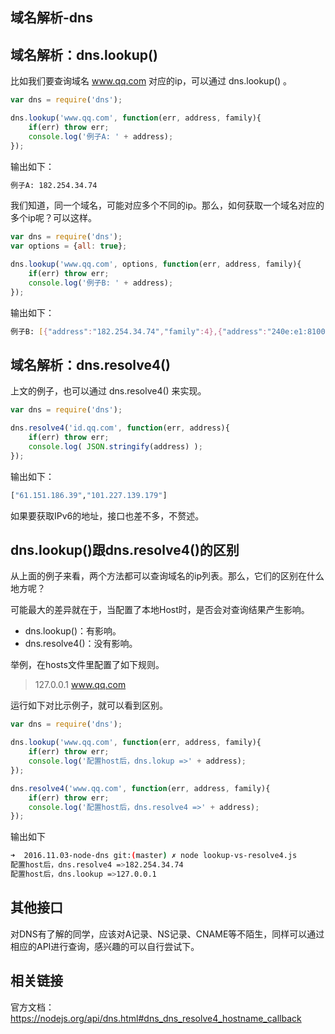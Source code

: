 ## 域名解析-dns 
 ## 域名解析：dns.lookup()

比如我们要查询域名 www.qq.com 对应的ip，可以通过 dns.lookup() 。

```javascript
var dns = require('dns');

dns.lookup('www.qq.com', function(err, address, family){
    if(err) throw err;
    console.log('例子A: ' + address);
});
```

输出如下：

```bash
例子A: 182.254.34.74
```

我们知道，同一个域名，可能对应多个不同的ip。那么，如何获取一个域名对应的多个ip呢？可以这样。


```javascript
var dns = require('dns');
var options = {all: true};

dns.lookup('www.qq.com', options, function(err, address, family){
    if(err) throw err;
    console.log('例子B: ' + address);
});
```

输出如下：

```bash
例子B: [{"address":"182.254.34.74","family":4},{"address":"240e:e1:8100:28::2:16","family":6}]
```


## 域名解析：dns.resolve4()

上文的例子，也可以通过 dns.resolve4() 来实现。

```javascript
var dns = require('dns');

dns.resolve4('id.qq.com', function(err, address){
    if(err) throw err;
    console.log( JSON.stringify(address) );
});
```

输出如下：

```bash
["61.151.186.39","101.227.139.179"]
```

如果要获取IPv6的地址，接口也差不多，不赘述。

## dns.lookup()跟dns.resolve4()的区别

从上面的例子来看，两个方法都可以查询域名的ip列表。那么，它们的区别在什么地方呢？

可能最大的差异就在于，当配置了本地Host时，是否会对查询结果产生影响。

* dns.lookup()：有影响。
* dns.resolve4()：没有影响。

举例，在hosts文件里配置了如下规则。

>127.0.0.1 www.qq.com

运行如下对比示例子，就可以看到区别。

```javascript
var dns = require('dns');

dns.lookup('www.qq.com', function(err, address, family){
    if(err) throw err;
    console.log('配置host后，dns.lokup =>' + address);
});

dns.resolve4('www.qq.com', function(err, address, family){
    if(err) throw err;
    console.log('配置host后，dns.resolve4 =>' + address);
});
```

输出如下

```bash
➜  2016.11.03-node-dns git:(master) ✗ node lookup-vs-resolve4.js 
配置host后，dns.resolve4 =>182.254.34.74
配置host后，dns.lookup =>127.0.0.1
```

## 其他接口

对DNS有了解的同学，应该对A记录、NS记录、CNAME等不陌生，同样可以通过相应的API进行查询，感兴趣的可以自行尝试下。

## 相关链接

官方文档：https://nodejs.org/api/dns.html#dns_dns_resolve4_hostname_callback